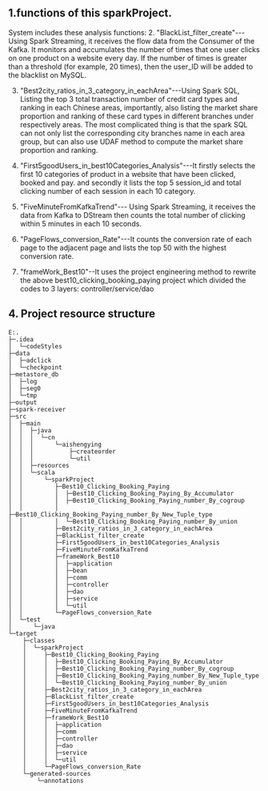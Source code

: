 

## 1.functions of this sparkProject.
System includes these analysis functions:
2. "BlackList_filter_create"---Using Spark Streaming, it receives the flow data from the Consumer of the Kafka. It monitors and accumulates the number of times that one user clicks on one product on a website every day. If the number of times is greater than a threshold (for example, 20 times), then the user_ID will be added to the blacklist on MySQL.

3. "Best2city_ratios_in_3_category_in_eachArea"---Using Spark SQL, Listing the top 3 total transaction number of credit card types and ranking in each Chinese areas, importantly, also listing the market share proportion and ranking of these card types in different branches under respectively areas.
   The most complicated thing is that the spark SQL can not only list the corresponding city branches name in each area group, but can also use UDAF method to compute the market share proportion and ranking.


4. "First5goodUsers_in_best10Categories_Analysis"---It firstly selects the first 10 categories of product in a website that have been clicked, booked and pay. and secondly it lists the top 5 session_id and total clicking number of each session in each 10 category.

5. "FiveMinuteFromKafkaTrend"--- Using Spark Streaming, it receives the data from Kafka to DStream then counts the total number of clicking within 5 minutes in each 10 seconds.

6. "PageFlows_conversion_Rate"---It counts the conversion rate of each page to the adjacent page and lists the top 50 with the highest conversion rate.

7. "frameWork_Best10"--It uses the project engineering method to rewrite the above best10_clicking_booking_paying project which divided the codes to 3 layers: controller/service/dao




## 4. Project resource structure


```
E:.                                          
├─.idea                                      
│  └─codeStyles                              
├─data                                       
│  ├─adclick                                 
│  └─checkpoint                              
├─metastore_db
│  ├─log
│  ├─seg0
│  └─tmp
├─output
├─spark-receiver
├─src
│  ├─main
│  │  ├─java
│  │  │  └─cn
│  │  │      └─aishengying
│  │  │          ├─createorder
│  │  │          └─util
│  │  ├─resources
│  │  └─scala
│  │      └─sparkProject
│  │         ├─Best10_Clicking_Booking_Paying
│  │         │  ├─Best10_Clicking_Booking_Paying_By_Accumulator
│  │         │  ├─Best10_Clicking_Booking_Paying_number_By_cogroup
│  │         │  ├─Best10_Clicking_Booking_Paying_number_By_New_Tuple_type
│  │         │  └─Best10_Clicking_Booking_Paying_number_By_union
│  │         ├─Best2city_ratios_in_3_category_in_eachArea
│  │         ├─BlackList_filter_create
│  │         ├─First5goodUsers_in_best10Categories_Analysis
│  │         ├─FiveMinuteFromKafkaTrend
│  │         ├─frameWork_Best10
│  │         │  ├─application
│  │         │  ├─bean
│  │         │  ├─comm
│  │         │  ├─controller
│  │         │  ├─dao
│  │         │  ├─service
│  │         │  └─util
│  │         └─PageFlows_conversion_Rate
│  └─test
│      └─java
└─target
    ├─classes
    │  └─sparkProject
    │     ├─Best10_Clicking_Booking_Paying
    │     │  ├─Best10_Clicking_Booking_Paying_By_Accumulator
    │     │  ├─Best10_Clicking_Booking_Paying_number_By_cogroup
    │     │  ├─Best10_Clicking_Booking_Paying_number_By_New_Tuple_type
    │     │  └─Best10_Clicking_Booking_Paying_number_By_union
    │     ├─Best2city_ratios_in_3_category_in_eachArea
    │     ├─BlackList_filter_create
    │     ├─First5goodUsers_in_best10Categories_Analysis
    │     ├─FiveMinuteFromKafkaTrend
    │     ├─frameWork_Best10
    │     │  ├─application
    │     │  ├─comm
    │     │  ├─controller
    │     │  ├─dao
    │     │  ├─service
    │     │  └─util
    │     └─PageFlows_conversion_Rate
    └─generated-sources
        └─annotations


```


